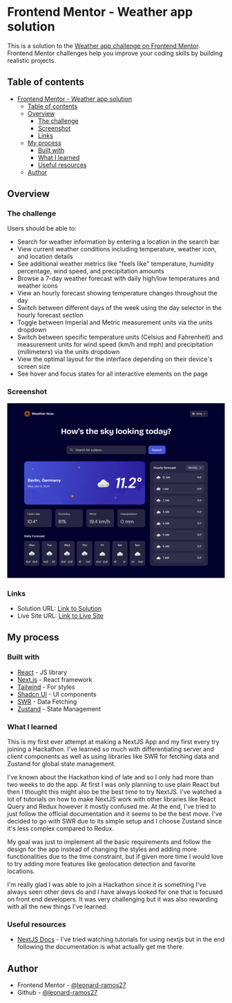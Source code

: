 # Frontend Mentor - Weather app solution

This is a solution to the [Weather app challenge on Frontend Mentor](https://www.frontendmentor.io/challenges/weather-app-K1FhddVm49). Frontend Mentor challenges help you improve your coding skills by building realistic projects. 

## Table of contents

- [Frontend Mentor - Weather app solution](#frontend-mentor---weather-app-solution)
  - [Table of contents](#table-of-contents)
  - [Overview](#overview)
    - [The challenge](#the-challenge)
    - [Screenshot](#screenshot)
    - [Links](#links)
  - [My process](#my-process)
    - [Built with](#built-with)
    - [What I learned](#what-i-learned)
    - [Useful resources](#useful-resources)
  - [Author](#author)

## Overview

### The challenge

Users should be able to:

- Search for weather information by entering a location in the search bar
- View current weather conditions including temperature, weather icon, and location details
- See additional weather metrics like "feels like" temperature, humidity percentage, wind speed, and precipitation amounts
- Browse a 7-day weather forecast with daily high/low temperatures and weather icons
- View an hourly forecast showing temperature changes throughout the day
- Switch between different days of the week using the day selector in the hourly forecast section
- Toggle between Imperial and Metric measurement units via the units dropdown 
- Switch between specific temperature units (Celsius and Fahrenheit) and measurement units for wind speed (km/h and mph) and precipitation (millimeters) via the units dropdown
- View the optimal layout for the interface depending on their device's screen size
- See hover and focus states for all interactive elements on the page

### Screenshot

![](./public/screenshot.png)

### Links

- Solution URL: [Link to Solution](https://github.com/leonard-ramos27/weather-app-nextjs.git)
- Live Site URL: [Link to Live Site](https://weather-now-app-nextjs.netlify.app/)

## My process

### Built with

- [React](https://reactjs.org/) - JS library
- [Next.js](https://nextjs.org/) - React framework
- [Tailwind](https://tailwindcss.com/) - For styles
- [Shadcn UI](https://ui.shadcn.com/) - UI components
- [SWR](https://swr.vercel.app/) - Data Fetching
- [Zustand](https://zustand.docs.pmnd.rs/getting-started/introduction) - State Management

### What I learned

This is my first ever attempt at making a NextJS App and my first every try joining a Hackathon. I've learned so much with differentiating server and client components as well as using libraries like SWR for fetching data and Zustand for global state management. 

I've known about the Hackathon kind of late and so I only had more than two weeks to do the app. At first I was only planning to use plain React but then I thought this might also be the best time to try NextJS. I've watched a lot of tutorials on how to make NextJS work with other libraries like React Query and Redux however it mostly confused me. At the end, I've tried to just follow the official documentation and it seems to be the best move. I've decided to go with SWR due to its simple setup and I choose Zustand since it's less complex compared to Redux.

My goal was just to implement all the basic requirements and follow the design for the app instead of changing the styles and adding more functionalities due to the time constraint, but if given more time I would love to try adding more features like geolocation detection and favorite locations.

I'm really glad I was able to join a Hackathon since it is something I've always seen other devs do and I have always looked for one that is focused on front end developers. It was very challenging but it was also rewarding with all the new things I've learned.

### Useful resources

- [NextJS Docs](https://nextjs.org/docs) - I've tried watching tutorials for using nextjs but in the end following the documentation is what actually get me there.

## Author

- Frontend Mentor - [@leonard-ramos27](https://www.frontendmentor.io/profile/leonard-ramos27)
- Github - [@leonard-ramos27](https://github.com/leonard-ramos27)
